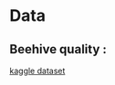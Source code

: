 # Data

## Beehive quality : 

[kaggle dataset](https://www.kaggle.com/jenny18/honey-bee-annotated-images)

